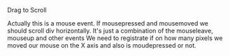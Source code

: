 Drag to Scroll

Actually this is a mouse event. If mousepressed and mousemoved we should scroll div horizontally. It's just a combination of the mouseleave, mouseup and other events
We need to registrate if on how many pixels we moved our mouse on the X axis and also is moudepressed or not.

<script>
    const sloder = document.querySelecto('.items);
    let isDown = false;
    let startX;
    let scrollLeft;

    slider.addEventListener ('mousedown', () => {
        isDown = true;
        slider.classList.add('active');
        //console.log(e.pageX);
        startX = e.pageX - slider.offsetLeft;
        let scrollLeft = slider.scrollLeft;
        
    });
     slider.addEventListener ('mouseleave', () => {
         isDown = false;
         slider.classList.remove('active');
    });
     slider.addEventListener ('mouseup', () => {
         isDown = false;
         slider.classList.remove('active');
    });
     slider.addEventListener ('mousmove', () => {
        if(!isDown) return; // stop the fn running
        //console.count(isDown);
        //console.log(startX);
        e.preventDefault();
        const x = e.pageX - slider.offsetLeft;
        const walk = (x - startX) * 3; //this is going to tell how far we moved mouse from intial place
        slider.scrollLeft = walk;
    });
    
</script>